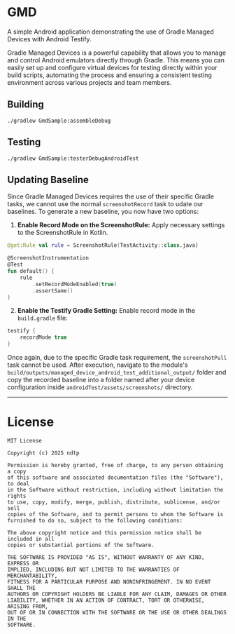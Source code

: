 # GMD

A simple Android application demonstrating the use of Gradle Managed Devices with Android Testify.

Gradle Managed Devices is a powerful capability that allows you to manage and control Android emulators directly through Gradle. This means you can easily set up and configure virtual devices for testing directly within your build scripts, automating the process and ensuring a consistent testing environment across various projects and team members.


## Building

```
./gradlew GmdSample:assembleDebug
```


## Testing

```
./gradlew GmdSample:testerDebugAndroidTest
```

## Updating Baseline

Since Gradle Managed Devices requires the use of their specific Gradle tasks, we cannot use the normal `screenshotRecord` task to udate our baselines. To generate a new baseline, you now have two options:

1. **Enable Record Mode on the ScreenshotRule:** Apply necessary settings to the ScreenshotRule in Kotlin.

```kotlin
@get:Rule val rule = ScreenshotRule(TestActivity::class.java)

@ScreenshotInstrumentation
@Test
fun default() {
    rule
        .setRecordModeEnabled(true)
        .assertSame()
}
```

2. **Enable the Testify Gradle Setting:** Enable record mode in the `build.gradle` file:

```groovy
testify {
    recordMode true
}
```

Once again, due to the specific Gradle task requirement, the `screenshotPull` task cannot be used. After execution, navigate to the module's `build/outputs/managed_device_android_test_additional_output/` folder and copy the recorded baseline into a folder named after your device configuration inside `androidTest/assets/screenshots/` directory.


---

# License

    MIT License
    
    Copyright (c) 2025 ndtp
    
    Permission is hereby granted, free of charge, to any person obtaining a copy
    of this software and associated documentation files (the "Software"), to deal
    in the Software without restriction, including without limitation the rights
    to use, copy, modify, merge, publish, distribute, sublicense, and/or sell
    copies of the Software, and to permit persons to whom the Software is
    furnished to do so, subject to the following conditions:
    
    The above copyright notice and this permission notice shall be included in all
    copies or substantial portions of the Software.
    
    THE SOFTWARE IS PROVIDED "AS IS", WITHOUT WARRANTY OF ANY KIND, EXPRESS OR
    IMPLIED, INCLUDING BUT NOT LIMITED TO THE WARRANTIES OF MERCHANTABILITY,
    FITNESS FOR A PARTICULAR PURPOSE AND NONINFRINGEMENT. IN NO EVENT SHALL THE
    AUTHORS OR COPYRIGHT HOLDERS BE LIABLE FOR ANY CLAIM, DAMAGES OR OTHER
    LIABILITY, WHETHER IN AN ACTION OF CONTRACT, TORT OR OTHERWISE, ARISING FROM,
    OUT OF OR IN CONNECTION WITH THE SOFTWARE OR THE USE OR OTHER DEALINGS IN THE
    SOFTWARE.
